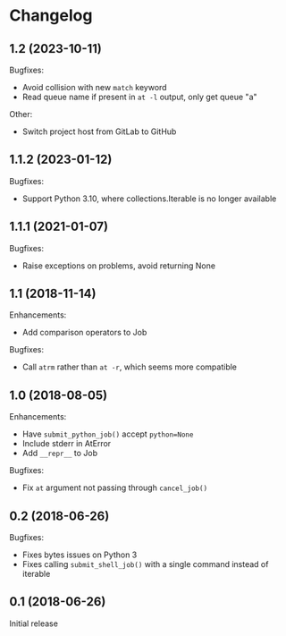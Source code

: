 Changelog
=========

1.2 (2023-10-11)
----------------

Bugfixes:
* Avoid collision with new `match` keyword
* Read queue name if present in `at -l` output, only get queue "a"

Other:
* Switch project host from GitLab to GitHub

1.1.2 (2023-01-12)
------------------

Bugfixes:
* Support Python 3.10, where collections.Iterable is no longer available

1.1.1 (2021-01-07)
------------------

Bugfixes:
* Raise exceptions on problems, avoid returning None

1.1 (2018-11-14)
----------------

Enhancements:
* Add comparison operators to Job

Bugfixes:
* Call `atrm` rather than `at -r`, which seems more compatible

1.0 (2018-08-05)
----------------

Enhancements:
* Have `submit_python_job()` accept `python=None`
* Include stderr in AtError
* Add `__repr__` to Job

Bugfixes:
* Fix `at` argument not passing through `cancel_job()`

0.2 (2018-06-26)
----------------

Bugfixes:
* Fixes bytes issues on Python 3
* Fixes calling `submit_shell_job()` with a single command instead of iterable

0.1 (2018-06-26)
----------------

Initial release

